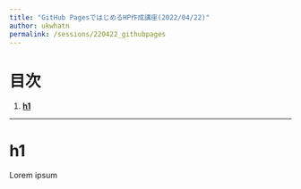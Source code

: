 ```yaml
---
title: "GitHub PagesではじめるHP作成講座(2022/04/22)"
author: ukwhatn
permalink: /sessions/220422_githubpages
---
```


# 目次

1. **[h1](#h1)**

<hr>

<a id="h1"></a>

# h1

Lorem ipsum

<br>
